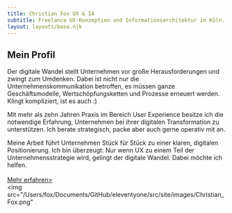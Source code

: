 ```yaml
---
title: Christian Fox UX & IA
subtitle: Freelance UX-Konzeption und Informationsarchitektur in Köln. <br> Trainer / Coach für <a href="https://xd-i.com/">XDi</a>. Auch zu finden bei <a href="https://www.xing.com/profile/Christian_Fox9">Xing</a> und <a href="https://www.linkedin.com/in/christian-fox-23b69b34/">LinkedIn</a>.
layout: layouts/base.njk
---
```

## Mein Profil

Der digitale Wandel stellt Unternehmen vor große Herausforderungen und zwingt zum Umdenken. Dabei ist nicht nur die Unternehmenskommunikation betroffen, es müssen ganze Geschäftsmodelle, Wertschöpfungsketten und Prozesse erneuert werden.
Klingt kompliziert, ist es auch :)

Mit mehr als zehn Jahren Praxis im Bereich User Experience besitze ich die notwendige Erfahrung, Unternehmen bei ihrer digitalen Transformation zu unterstützen. Ich berate strategisch, packe aber auch gerne operativ mit an.

Meine Arbeit führt Unternehmen Stück für Stück zu einer klaren, digitalen Positionierung. Ich bin überzeugt: Nur wenn UX zu einem Teil der Unternehmensstrategie wird, gelingt der digitale Wandel. Dabei möchte ich helfen.
<br>
<br>
<a href="https://www.christian-fox.de/about/">Mehr erfahren></a>
<br>
<img src="/Users/fox/Documents/GitHub/eleventyone/src/site/images/Christian_Fox.png"
<!--
## This site is a starting point

From this point we should already have:

- [Eleventy](https://11ty.io) with a skeleton site
- A date format filter for Nunjucks based on [Luxon](https://moment.github.io/luxon)
- A tiny CSS pipeline with PostCSS
- A tiny inline JS pipeline. (<a href="#" class="btn-log">Test a console.log message</a>)
- JS [search index](/search.json) generator
- [Netlify Dev](https://www.netlify.com/products/dev) for testing [Netlify redirects](https://netlify.com/docs/redirects/)
- Serverless (FaaS) development pipeline with [Netlify Dev](https://www.netlify.com/products/dev) and [Netlify Functions](https://www.netlify.com/products/functions)



## Post pages

The pages found in in the posts

<ul class="listing">
{%- for page in collections.post -%}
  <li>
    <a href="{{ page.url }}">{{ page.data.title }}</a> -
    <time datetime="{{ page.date }}">{{ page.date | dateDisplay("LLLL d, y") }}</time>
  </li>
{%- endfor -%}
</ul>

## Links from an external data source

These links were sourced from [hawksworx.com](https://www.hawksworx.com/feed.json) at build time.

<ul class="listing">
{%- for item in hawksworx.entries.slice(0,5) -%}
  <li>
    <a href="{{ item.link }}">{{ item.title }}</a>
  </li>
{%- endfor -%}
</ul>


## Prerequisite

- [Node and NPM](https://nodejs.org/)

## Running locally

```bash
# install the dependencies
npm install

# External data sources can be stashed locally
npm run seed

# It will then be available locally for building with
npm run start
```

## Add some Netlify helpers
Netlify Dev adds the ability to use Netlify redirects, proxies, and serverless functions.

```bash
# install the Netlify CLI in order to get Netlify Dev
npm install -g netlify-cli

# run a local server with some added Netlify sugar in front of Eleventy
netlify dev
```

A serverless functions pipeline is included via Netlify Dev. By running `netlify dev` you'll be able to execute any of your serverless functions directly like this:

- [/.netlify/functions/hello](/.netlify/functions/hello)
- [/.netlify/functions/fetch-joke](/.netlify/functions/fetch-joke)

### Redirects and proxies

Netlify's Redirects API can provide friendlier URLs as proxies to these URLs.

- [/api/hello](/api/hello)
- [/api/fetch-joke](/api/fetch-joke)
-->
